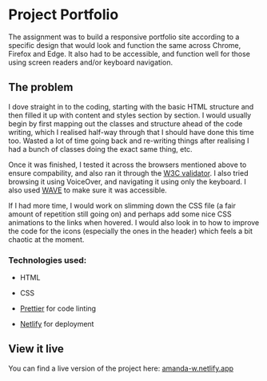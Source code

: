 # Project Portfolio

The assignment was to build a responsive portfolio site according to a specific design that would look and function the same across Chrome, Firefox and Edge. It also had to be accessible, and function well for those using screen readers and/or keyboard navigation.

## The problem

I dove straight in to the coding, starting with the basic HTML structure and then filled it up with content and styles section by section. I would usually begin by first mapping out the classes and structure ahead of the code writing, which I realised half-way through that I should have done this time too. Wasted a lot of time going back and re-writing things after realising I had a bunch of classes doing the exact same thing, etc.

Once it was finished, I tested it across the browsers mentioned above to ensure compability, and also ran it through the [W3C validator](https://validator.w3.org/). I also tried browsing it using VoiceOver, and navigating it using only the keyboard. I also used [WAVE](https://wave.webaim.org/) to make sure it was accessible.

If I had more time, I would work on slimming down the CSS file (a fair amount of repetition still going on) and perhaps add some nice CSS animations to the links when hovered. I would also look in to how to improve the code for the icons (especially the ones in the header) which feels a bit chaotic at the moment.

### Technologies used:

- HTML
- CSS

- [Prettier](https://www.prettier.io/) for code linting
- [Netlify](https://www.netlify.com/) for deployment

## View it live

You can find a live version of the project here: [amanda-w.netlify.app](https://amanda-w.netlify.app/ "Amanda W - Portfolio")
